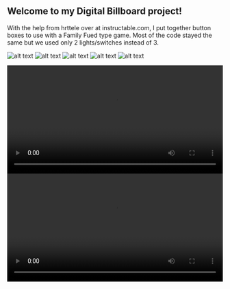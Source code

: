 ## Welcome to my Digital Billboard project!

With the help from hrttele over at instructable.com, I put together button boxes to use with a Family Fued type game. Most of the code stayed the same but we used only 2 lights/switches instead of 3.


![alt text](1.jpg "Box 1")
![alt text](2.JPEG "Box 1")
![alt text](3.JPEG "Box 1")
![alt text](4.JPEG "Box 1")
![alt text](final.JPEG "Box 1")

<div class="myvideo">
   <video  style="display:block; width:100%; height:auto;" controls>
       <source src="{{ site.baseurl }}/IMG_2762.MP4" type="video/mp4" />
          </video>
    <video  style="display:block; width:100%; height:auto;" controls>
       <source src="{{ site.baseurl }}/game_time.MP4" type="video/mp4" />
          </video>
</div>
